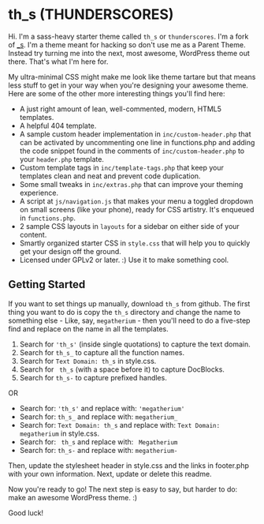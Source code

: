 th_s (THUNDERSCORES)
===

Hi. I'm a sass-heavy starter theme called `th_s` or `thunderscores`. I'm a fork of [_s](http://underscores.me/ "So good!"). I'm a theme meant for hacking so don't use me as a Parent Theme. Instead try turning me into the next, most awesome, WordPress theme out there. That's what I'm here for.

My ultra-minimal CSS might make me look like theme tartare but that means less stuff to get in your way when you're designing your awesome theme. Here are some of the other more interesting things you'll find here:

* A just right amount of lean, well-commented, modern, HTML5 templates.
* A helpful 404 template.
* A sample custom header implementation in `inc/custom-header.php` that can be activated by uncommenting one line in functions.php and adding the code snippet found in the comments of `inc/custom-header.php` to your `header.php` template.
* Custom template tags in `inc/template-tags.php` that keep your templates clean and neat and prevent code duplication.
* Some small tweaks in `inc/extras.php` that can improve your theming experience.
* A script at `js/navigation.js` that makes your menu a toggled dropdown on small screens (like your phone), ready for CSS artistry. It's enqueued in `functions.php`.
* 2 sample CSS layouts in `layouts` for a sidebar on either side of your content.
* Smartly organized starter CSS in `style.css` that will help you to quickly get your design off the ground.
* Licensed under GPLv2 or later. :) Use it to make something cool.

Getting Started
---------------

If you want to set things up manually, download `th_s` from github. The first thing you want to do is copy the `th_s` directory and change the name to something else - Like, say, `megatherium` - then you'll need to do a five-step find and replace on the name in all the templates.

1. Search for `'th_s'` (inside single quotations) to capture the text domain.
2. Search for `th_s_` to capture all the function names.
3. Search for `Text Domain: th_s` in style.css.
4. Search for <code>&nbsp;th_s</code> (with a space before it) to capture DocBlocks.
5. Search for `th_s-` to capture prefixed handles.

OR

* Search for: `'th_s'` and replace with: `'megatherium'`
* Search for: `th_s_` and replace with: `megatherium_`
* Search for: `Text Domain: th_s` and replace with: `Text Domain: megatherium` in style.css.
* Search for: <code>&nbsp;th_s</code> and replace with: <code>&nbsp;Megatherium</code>
* Search for: `th_s-` and replace with: `megatherium-`

Then, update the stylesheet header in style.css and the links in footer.php with your own information. Next, update or delete this readme.

Now you're ready to go! The next step is easy to say, but harder to do: make an awesome WordPress theme. :)

Good luck!

